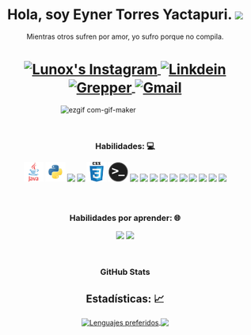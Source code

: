 <!-- Title -->
<h1 align="center">Hola, soy Eyner Torres Yactapuri. 
  <img src="https://raw.githubusercontent.com/iampavangandhi/iampavangandhi/master/gifs/Hi.gif" 
       width="30px">
  </h2></h1>


<!-- Quote -->
<p align="center">Mientras otros sufren por amor, yo sufro porque no compila.
  
  <!-- Social Network -->
<h1 align="center">
<a href="https://www.instagram.com/torreseyner/">
  <img align="center" 
       alt="Lunox's Instagram" 
       width="22px" 
       src="https://user-images.githubusercontent.com/55005374/103146167-0b04ac00-470b-11eb-84fc-db4b7299e4ef.png" />
  </a>
  
<a href="www.linkedin.com/in/eyner-torres-yactapuri">
  <img align="center" 
       alt="Linkdein" 
       width="22px" 
       src="https://user-images.githubusercontent.com/55005374/103146171-312a4c00-470b-11eb-8839-992580bb8206.png" />
  </a>

  <a href="https://www.facebook.com/EynerTorresYactapuri/">
  <img align="center" 
       alt="Grepper" 
       width="22px" 
       src="https://upload.wikimedia.org/wikipedia/commons/0/05/Facebook_Logo_%282019%29.png" />
  </a>
  
<a href="mailto:younic909@gmail.com">
  <img align="center" 
       alt="Gmail" 
       width="22px" 
       src="https://user-images.githubusercontent.com/55005374/103146250-0d1b3a80-470c-11eb-8ead-a92232d45d6e.png" />
  </a>
</h1>




<!-- Background -->

<!-- I do add this "&nbsp;" because I can't center the GIFT, let me know if you know how do it -->
&nbsp;&nbsp;&nbsp;&nbsp;&nbsp;&nbsp;&nbsp;&nbsp;&nbsp;&nbsp;&nbsp;&nbsp;&nbsp;&nbsp;&nbsp;&nbsp;&nbsp;&nbsp;&nbsp;&nbsp;&nbsp;&nbsp;&nbsp;&nbsp;&nbsp;&nbsp;&nbsp;&nbsp;&nbsp;&nbsp;
![ezgif com-gif-maker](https://user-images.githubusercontent.com/55005374/95673501-37764680-0b66-11eb-8ee1-d4f4a2b285d9.gif)

&nbsp;

<!-- Technical Skills -->
<p><H3 align="center"><strong> Habilidades: 💻 </strong></p>
  
  <code><img height="40" src="https://raw.githubusercontent.com/devicons/devicon/master/icons/java/java-original-wordmark.svg"></code>
  <code><img height="40" src="https://raw.githubusercontent.com/github/explore/80688e429a7d4ef2fca1e82350fe8e3517d3494d/topics/python/python.png"></code>
  <code><img height="40" src="https://user-images.githubusercontent.com/55005374/103146298-d98ce000-470c-11eb-973d-3ff9e1b90561.png"></code>
  <code><img height="40" src="https://user-images.githubusercontent.com/55005374/103146335-3d170d80-470d-11eb-9fce-ff775c77b96b.png"></code>
  <code><img height="40" src="https://raw.githubusercontent.com/github/explore/80688e429a7d4ef2fca1e82350fe8e3517d3494d/topics/css/css.png"></code> 
  <code><img height="40" src="https://raw.githubusercontent.com/github/explore/80688e429a7d4ef2fca1e82350fe8e3517d3494d/topics/terminal/terminal.png"></code>
  <code><img height="40" src="https://user-images.githubusercontent.com/55005374/103146218-b57ccf00-470b-11eb-8fcc-aa46cab9253f.png"></code>
  <code><img height="40" src="http://shijuvarghese.com/wp-content/uploads/2018/03/git-logo.png"></code>
  <code><img height="40" src="https://user-images.githubusercontent.com/55005374/95686779-5fdd5f80-0bbd-11eb-9a0b-8eb90d565518.png"></code>
  <code><img height="40" src="https://wiki.cifprodolfoucha.es/images/7/76/PHP-Mysql.png"></code>
  <code><img height="40" src="https://user-images.githubusercontent.com/55005374/95687393-a2546b80-0bc0-11eb-8991-c0c72326f29c.png"></code>
  <code><img height="40" src="https://user-images.githubusercontent.com/55005374/100187906-b7eecd80-2eae-11eb-8074-b65db8dfaecb.png"></code>
  <code><img height="40" src="https://user-images.githubusercontent.com/55005374/95687701-80f47f00-0bc2-11eb-89f5-a1a8e6788aeb.png"></code>
  <code><img height="40" src="https://user-images.githubusercontent.com/55005374/95688875-5dcdcd80-0bca-11eb-8915-b3cf9791ca3c.png"></code>
  <code><img height="40" src="https://greyphillips.com/Guides/assets/img/Microsoft_Excel-Logo.wine.png"></code>
  <code><img height="40" src="https://i.imgur.com/X0wgeXR.png"></code>
  
  </p>
  
&nbsp;  

  <!-- Skills to learn -->
<p><H3 align="center"><strong>Habilidades por aprender: 🌐</strong></p>
  
  <code><img height="40" src="https://i.imgur.com/oUH9hNy.png"></code>
  <code><img height="40" src="https://i.imgur.com/6PRqgmz.png"></code>  
  
  </p>
&nbsp;

 GitHub Stats
<H2 align="center"><strong> Estadísticas: 📈
  </strong>
</H2>
    <p align="center">
      <div align="center">
    </p>
    
<a href="https://github.com/Igris-7?tab=repositories">
  <img align="center" 
       src="https://github-readme-stats.vercel.app/api/top-langs/?username=Igris-7&layout=compact&show_icons=true&title_color=81a1c0&icon_color=79ff97&text_color=d5dbe6&bg_color=2e3440" 
       alt="Lenguajes preferidos" />
</a>
  
<a href="https://github.com/Igris-7">
  <img align="center"
       src="https://github-readme-stats.vercel.app/api?username=Igris-7&show_icons=true&hide=contribs,prs&cache_seconds=86400&theme=nord" />
</a> 
